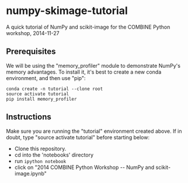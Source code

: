 numpy-skimage-tutorial
======================

A quick tutorial of NumPy and scikit-image for the COMBINE Python workshop,
2014-11-27

## Prerequisites

We will be using the "memory_profiler" module to demonstrate NumPy's memory
advantages. To install it, it's best to create a new conda environment, and
then use "pip":

```
conda create -n tutorial --clone root
source activate tutorial
pip install memory_profiler
```

## Instructions

Make sure you are running the "tutorial" environment created above. If in
doubt, type "source activate tutorial" before starting below:

- Clone this repository.
- cd into the 'notebooks' directory
- run `ipython notebook`
- click on "2014 COMBINE Python Workshop -- NumPy and scikit-image.ipynb"
